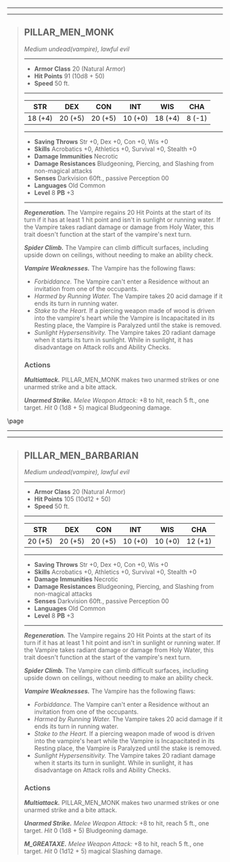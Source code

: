 








___
___
> ## PILLAR_MEN_MONK
>*Medium undead(vampire), lawful evil*
> ___
> - **Armor Class** 20 (Natural Armor)
> - **Hit Points** 91 (10d8 + 50)
> - **Speed** 50 ft.
>___
>|   STR   |   DEX   |   CON   |   INT   |   WIS   |   CHA   |
>|:-------:|:-------:|:-------:|:-------:|:-------:|:-------:|
>| 18 (+4) | 20 (+5) | 20 (+5) | 10 (+0) | 18 (+4) |  8 (-1) |
>___
> - **Saving Throws** Str +0, Dex +0, Con +0, Wis +0
> - **Skills** Acrobatics +0, Athletics +0, Survival +0, Stealth +0
> - **Damage Immunities** Necrotic
> - **Damage Resistances** Bludgeoning, Piercing, and Slashing from non-magical attacks
> - **Senses** Darkvision 60ft., passive Perception 00
> - **Languages** Old Common
> - **Level** 8 **PB** +3
> ___
> ***Regeneration.***
> The Vampire regains 20 Hit Points at the start of its turn if it has at least 1 hit point and isn't in sunlight or running water. If the Vampire takes radiant damage or damage from Holy Water, this trait doesn't function at the start of the vampire's next turn.
>
> ***Spider Climb.*** The Vampire can climb difficult surfaces, including upside down on ceilings, without needing to make an ability check.
>
> ***Vampire Weaknesses.*** The Vampire has the following flaws:
> - *Forbiddance.* The Vampire can't enter a Residence without an invitation from one of the occupants.
> - *Harmed by Running Water.* The Vampire takes 20 acid damage if it ends its turn in running water.
> - *Stake to the Heart.* If a piercing weapon made of wood is driven into the vampire's heart while the Vampire is Incapacitated in its Resting place, the Vampire is Paralyzed until the stake is removed.
> - *Sunlight Hypersensitivity.* The Vampire takes 20 radiant damage when it starts its turn in sunlight. While in sunlight, it has disadvantage on Attack rolls and Ability Checks.
>
>
> ### Actions
> ***Multiattack.*** PILLAR_MEN_MONK makes two unarmed strikes or one unarmed strike and a bite attack.
>
> ***Unarmed Strike.*** *Melee Weapon Attack:* +8 to hit, reach 5 ft., one target. *Hit* 0 (1d8 + 5) magical Bludgeoning damage.
>
>

\page

___
___
> ## PILLAR_MEN_BARBARIAN
>*Medium undead(vampire), lawful evil*
> ___
> - **Armor Class** 20 (Natural Armor)
> - **Hit Points** 105 (10d12 + 50)
> - **Speed** 50 ft.
>___
>|   STR   |   DEX   |   CON   |   INT   |   WIS   |   CHA   |
>|:-------:|:-------:|:-------:|:-------:|:-------:|:-------:|
>| 20 (+5) | 20 (+5) | 20 (+5) | 10 (+0) | 10 (+0) | 12 (+1) |
>___
> - **Saving Throws** Str +0, Dex +0, Con +0, Wis +0
> - **Skills** Acrobatics +0, Athletics +0, Survival +0, Stealth +0
> - **Damage Immunities** Necrotic
> - **Damage Resistances** Bludgeoning, Piercing, and Slashing from non-magical attacks
> - **Senses** Darkvision 60ft., passive Perception 00
> - **Languages** Old Common
> - **Level** 8 **PB** +3
> ___
> ***Regeneration.***
> The Vampire regains 20 Hit Points at the start of its turn if it has at least 1 hit point and isn't in sunlight or running water. If the Vampire takes radiant damage or damage from Holy Water, this trait doesn't function at the start of the vampire's next turn.
>
> ***Spider Climb.*** The Vampire can climb difficult surfaces, including upside down on ceilings, without needing to make an ability check.
>
> ***Vampire Weaknesses.*** The Vampire has the following flaws:
> - *Forbiddance.* The Vampire can't enter a Residence without an invitation from one of the occupants.
> - *Harmed by Running Water.* The Vampire takes 20 acid damage if it ends its turn in running water.
> - *Stake to the Heart.* If a piercing weapon made of wood is driven into the vampire's heart while the Vampire is Incapacitated in its Resting place, the Vampire is Paralyzed until the stake is removed.
> - *Sunlight Hypersensitivity.* The Vampire takes 20 radiant damage when it starts its turn in sunlight. While in sunlight, it has disadvantage on Attack rolls and Ability Checks.
>
>
> ### Actions
> ***Multiattack.*** PILLAR_MEN_MONK makes two unarmed strikes or one unarmed strike and a bite attack.
>
> ***Unarmed Strike.*** *Melee Weapon Attack:* +8 to hit, reach 5 ft., one target. *Hit* 0 (1d8 + 5) Bludgeoning damage.
>
> ***M_GREATAXE.*** *Melee Weapon Attack:* +8 to hit, reach 5 ft., one target. *Hit* 0 (1d12 + 5) magical Slashing damage.
>


